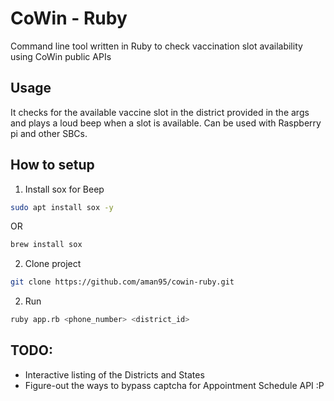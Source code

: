 # CoWin - Ruby
Command line tool written in Ruby to check vaccination slot availability using CoWin public APIs

## Usage
It checks for the available vaccine slot in the district provided in the args and plays a loud beep when a slot is available. Can be used with Raspberry pi and other SBCs.

## How to setup
1. Install sox for Beep
```bash
sudo apt install sox -y
```
OR
```bash
brew install sox
```
2. Clone project
```bash
git clone https://github.com/aman95/cowin-ruby.git
```
2. Run
```bash
ruby app.rb <phone_number> <district_id>
```

## TODO:
- Interactive listing of the Districts and States
- Figure-out the ways to bypass captcha for Appointment Schedule API :P